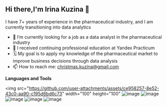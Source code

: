 ## Hi there,I'm Irina Kuzina 👋

I have 7+ years of experience in the pharmaceutical industry, and I am currently transitioning into data analytics

- 🔭 I’m currently looking for a job as a data analyst in the pharmaceutical industry
- 🌱 I received сontinuing professional education at Yandex Practicum
- 🗓️ My goal is to apply my knowledge of the pharmaceutical market to improve business decisions through data analysis
- 📫 How to reach me: christmas.kuzina@gmail.com

**Languages and Tools**

<img src="https://github.com/user-attachments/assets/ce958257-8e52-43c0-aa90-c195d6bd6c73" width="100" height="100"
![image](https://github.com/user-attachments/assets/f48814a9-e3b1-43eb-a7ff-91574b0b254c)
![image](https://github.com/user-attachments/assets/1cf39d7b-1b1e-413d-bb25-f3ac57515021)
![image](https://github.com/user-attachments/assets/6893970e-58b3-4118-a9a6-24a06593982c)
![image](https://github.com/user-attachments/assets/88a72fc5-48e2-4a25-a095-231870bdafd3)
![image](https://github.com/user-attachments/assets/8f80e08d-fb33-4d7d-bf99-3351ef43ab82)









